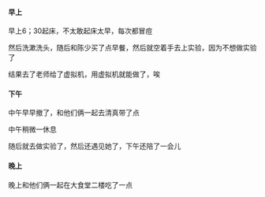 #### 早上

早上6；30起床，不太敢起床太早，每次都冒痘

然后洗漱洗头，随后和陈少买了点早餐，然后就空着手去上实验，因为不想做实验了

结果去了老师给了虚拟机，用虚拟机就能做了，唉

#### 下午

中午早早撤了，和他们俩一起去清真带了点

中午稍微一休息

随后就去做实验了，然后还遇见她了，下午还陪了一会儿

#### 晚上

晚上和他们俩一起在大食堂二楼吃了一点